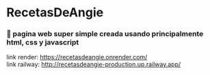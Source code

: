# RecetasDeAngie
### :lemon: pagina web super simple creada usando principalmente html, css y javascript <br>

link render: https://recetasdeangie.onrender.com/ <br>
link railway:  http://recetasdeangie-production.up.railway.app/

